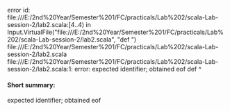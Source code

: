 error id: file:///E:/2nd%20Year/Semester%201/FC/practicals/Lab%202/scala-Lab-session-2/lab2.scala:[4..4) in Input.VirtualFile("file:///E:/2nd%20Year/Semester%201/FC/practicals/Lab%202/scala-Lab-session-2/lab2.scala", "def ")
file:///E:/2nd%20Year/Semester%201/FC/practicals/Lab%202/scala-Lab-session-2/lab2.scala
file:///E:/2nd%20Year/Semester%201/FC/practicals/Lab%202/scala-Lab-session-2/lab2.scala:1: error: expected identifier; obtained eof
def 
    ^
#### Short summary: 

expected identifier; obtained eof